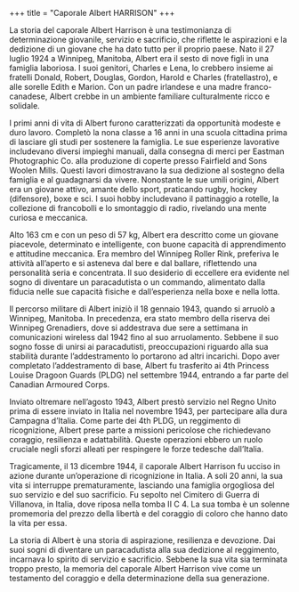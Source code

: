 +++
title = "Caporale Albert HARRISON"
+++


La storia del caporale Albert Harrison è una testimonianza di determinazione giovanile, servizio e sacrificio, che riflette le aspirazioni e la dedizione di un giovane che ha dato tutto per il proprio paese. 
Nato il 27 luglio 1924 a Winnipeg, Manitoba, Albert era il sesto di nove figli in una famiglia laboriosa. I suoi genitori, Charles e Lena, lo crebbero insieme ai fratelli Donald, Robert, Douglas, Gordon, Harold e Charles (fratellastro), e alle sorelle Edith e Marion. Con un padre irlandese e una madre franco-canadese, Albert crebbe in un ambiente familiare culturalmente ricco e solidale.

I primi anni di vita di Albert furono caratterizzati da opportunità modeste e duro lavoro. Completò la nona classe a 16 anni in una scuola cittadina prima di lasciare gli studi per sostenere la famiglia. Le sue esperienze lavorative includevano diversi impieghi manuali, dalla consegna di merci per Eastman Photographic Co. alla produzione di coperte presso Fairfield and Sons Woolen Mills. Questi lavori dimostravano la sua dedizione al sostegno della famiglia e al guadagnarsi da vivere. Nonostante le sue umili origini, Albert era un giovane attivo, amante dello sport, praticando rugby, hockey (difensore), boxe e sci. I suoi hobby includevano il pattinaggio a rotelle, la collezione di francobolli e lo smontaggio di radio, rivelando una mente curiosa e meccanica.

Alto 163 cm e con un peso di 57 kg, Albert era descritto come un giovane piacevole, determinato e intelligente, con buone capacità di apprendimento e attitudine meccanica. Era membro del Winnipeg Roller Rink, preferiva le attività all’aperto e si asteneva dal bere e dal ballare, riflettendo una personalità seria e concentrata. Il suo desiderio di eccellere era evidente nel sogno di diventare un paracadutista o un commando, alimentato dalla fiducia nelle sue capacità fisiche e dall’esperienza nella boxe e nella lotta.

Il percorso militare di Albert iniziò il 18 gennaio 1943, quando si arruolò a Winnipeg, Manitoba. In precedenza, era stato membro della riserva dei Winnipeg Grenadiers, dove si addestrava due sere a settimana in comunicazioni wireless dal 1942 fino al suo arruolamento. 
Sebbene il suo sogno fosse di unirsi ai paracadutisti, preoccupazioni riguardo alla sua stabilità durante l’addestramento lo portarono ad altri incarichi. Dopo aver completato l’addestramento di base, Albert fu trasferito ai 4th Princess Louise Dragoon Guards (PLDG) nel settembre 1944, entrando a far parte del Canadian Armoured Corps.

Inviato oltremare nell’agosto 1943, Albert prestò servizio nel Regno Unito prima di essere inviato in Italia nel novembre 1943, per partecipare alla dura Campagna d’Italia. Come parte dei 4th PLDG, un reggimento di ricognizione, Albert prese parte a missioni pericolose che richiedevano coraggio, resilienza e adattabilità. Queste operazioni ebbero un ruolo cruciale negli sforzi alleati per respingere le forze tedesche dall’Italia.

Tragicamente, il 13 dicembre 1944, il caporale Albert Harrison fu ucciso in azione durante un’operazione di ricognizione in Italia. 
A soli 20 anni, la sua vita si interruppe prematuramente, lasciando una famiglia orgogliosa del suo servizio e del suo sacrificio. 
Fu sepolto nel Cimitero di Guerra di Villanova, in Italia, dove riposa nella tomba II C 4. 
La sua tomba è un solenne promemoria del prezzo della libertà e del coraggio di coloro che hanno dato la vita per essa.

La storia di Albert è una storia di aspirazione, resilienza e devozione. Dai suoi sogni di diventare un paracadutista alla sua dedizione al reggimento, incarnava lo spirito di servizio e sacrificio. 
Sebbene la sua vita sia terminata troppo presto, la memoria del caporale Albert Harrison vive come un testamento del coraggio e della determinazione della sua generazione.
